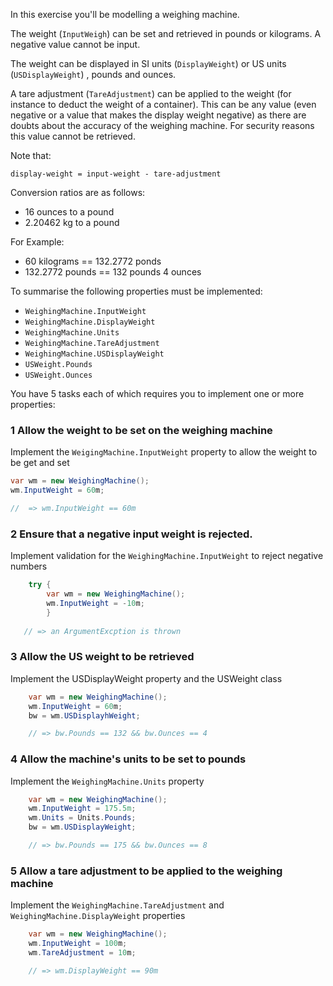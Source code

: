 In this exercise you'll be modelling a weighing machine.

The weight (`InputWeigh`) can be set and retrieved in pounds or kilograms.  A negative
value cannot be input.

The weight can be displayed in SI units (`DisplayWeight`) or US units (`USDisplayWeight`)
, pounds and ounces.

A tare adjustment (`TareAdjustment`) can be applied to the weight (for instance to deduct the
weight of a container).  This can be any value (even negative or a value that makes the display weight negative) 
as there are doubts about the accuracy
 of the weighing machine.  For security reasons this value cannot be retrieved.

Note that:
```
display-weight = input-weight - tare-adjustment
```

Conversion ratios are as follows:
- 16 ounces to a pound
- 2.20462 kg to a pound

For Example:
- 60 kilograms == 132.2772 ponds
- 132.2772 pounds == 132 pounds 4 ounces

To summarise the following properties must be implemented:
- `WeighingMachine.InputWeight`
- `WeighingMachine.DisplayWeight`
- `WeighingMachine.Units`
- `WeighingMachine.TareAdjustment`
- `WeighingMachine.USDisplayWeight`
- `USWeight.Pounds`
- `USWeight.Ounces`

You have 5 tasks each of which requires you to implement one or
more properties:

### 1 Allow the weight to be set on the weighing machine 

Implement the `WeigingMachine.InputWeight` property to allow the weight to be get and set
``` csharp
var wm = new WeighingMachine();
wm.InputWeight = 60m;

//  => wm.InputWeight == 60m
```

### 2 Ensure that a negative input weight is rejected.

Implement validation for the `WeighingMachine.InputWeight` to reject negative numbers
``` csharp
    try {
        var wm = new WeighingMachine();
        wm.InputWeight = -10m;
        }
  
   // => an ArgumentExcption is thrown

```

### 3 Allow the US weight to be retrieved

Implement the USDisplayWeight property and the USWeight class
``` csharp
    var wm = new WeighingMachine();
    wm.InputWeight = 60m;
    bw = wm.USDisplayhWeight;

    // => bw.Pounds == 132 && bw.Ounces == 4
```

### 4 Allow the machine's units to be set to pounds

Implement the `WeighingMachine.Units` property
``` csharp
    var wm = new WeighingMachine();
    wm.InputWeight = 175.5m;
    wm.Units = Units.Pounds;
    bw = wm.USDisplayWeight;

    // => bw.Pounds == 175 && bw.Ounces == 8

```

### 5 Allow a tare adjustment to be applied to the weighing machine

Implement the `WeighingMachine.TareAdjustment` and `WeighingMachine.DisplayWeight` properties
``` csharp
    var wm = new WeighingMachine();
    wm.InputWeight = 100m;
    wm.TareAdjustment = 10m;

    // => wm.DisplayWeight == 90m
```
